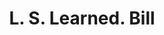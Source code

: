 ---
doi: 10.7916/D8X368P0
date_other: '1865'
date_other_textual: '1865'
form: printed ephemera
genre:
- Invoices
name:
- L. S. Learned
object_in_context_url: https://biggert.cul.columbia.edu/items/view/ave_biggert_01802
subject_hierarchical_geographic:
- Cambridgeport, Massachusetts, United States
subject_name:
- L. S. Learned
title: L. S. Learned. Bill
sort_title: L. S. Learned. Bill
call_number: ave_biggert_01802
coordinates:
- 42.3600,-71.1075
pid: ave_biggert_01802
identifiers: ave_biggert_01802
thumbnail: https://derivativo-3.library.columbia.edu/iiif/2/ldpd:490851/full/!256,256/0/native.jpg
permalink: "/biggert/ave_biggert_01802/"
layout: iiif-image-page
---